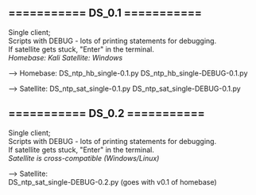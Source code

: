 ## =========== DS_0.1 ===========
Single client;\
Scripts with DEBUG - lots of printing statements for debugging.\
If satellite gets stuck, "Enter" in the terminal.\
*Homebase: Kali*
*Satellite: Windows*

--> Homebase:
DS_ntp_hb_single-0.1.py
DS_ntp_hb_single-DEBUG-0.1.py


--> Satellite:
DS_ntp_sat_single-0.1.py
DS_ntp_sat_single-DEBUG-0.1.py

## =========== DS_0.2 ===========
Single client;\
Scripts with DEBUG - lots of printing statements for debugging.\
If satellite gets stuck, "Enter" in the terminal.\
*Satellite is cross-compatible (Windows/Linux)*

--> Satellite:\
DS_ntp_sat_single-DEBUG-0.2.py (goes with v0.1 of homebase)
